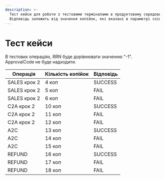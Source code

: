 ```yaml
---
description: >-
  Тест кейси для роботи з тестовими терміналами в продуктовому середовищі 
  Відповідь залежить від значення копійок, які вказані в параметрі coinAmount.
---
```


# Тест кейси

В тестових операціях, RRN буде дорівнювати значенню "-1". \
ApprovalCode не буде надходити.&#x20;

| Операція     | Кількість копійок | Відповідь |
| ------------ | ----------------- | --------- |
| SALES крок 2 | 4 коп             | SUCCESS   |
| SALES крок 2 | 5 коп             | FAIL      |
| SALES крок 2 | 6 коп             | FAIL      |
| С2А крок 2   | 10 коп            | SUCCESS   |
| С2А крок 2   | 11 коп            | FAIL      |
| С2А крок 2   | 12 коп            | FAIL      |
| А2С          | 13 коп            | SUCCESS   |
| А2С          | 14 коп            | FAIL      |
| А2С          | 15 коп            | FAIL      |
| REFUND       | 16 коп            | SUCCESS   |
| REFUND       | 17 коп            | FAIL      |
| REFUND       | 18 коп            | FAIL      |

